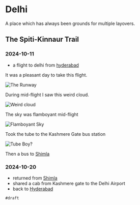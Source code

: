 # Delhi

A place which has always been grounds for multiple layovers.

## The Spiti-Kinnaur Trail

### 2024-10-11

- a flight to delhi from [hyderabad](hyderabad)

It was a pleasant day to take this flight.

![The Runway](runway.avif)

During mid-flight I saw this weird cloud.

![Weird cloud](weird.avif)

The sky was flamboyant mid-flight

![Flamboyant Sky](sky.avif)

Took the tube to the Kashmere Gate bus station

![Tube Boy?](tube.avif)

Then a bus to [Shimla](shimla#2024-10-12)

### 2024-10-20

- returned from [Shimla](shimla#2024-10-19)
- shared a cab from Kashmere gate to the Delhi Airport
- back to [Hyderabad](hyderabad)

`#draft`
